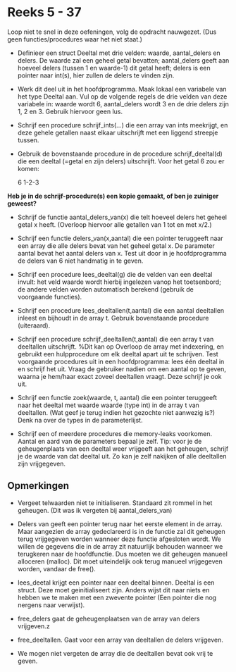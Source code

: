 # Reeks 5 - 37
Loop niet te snel in deze oefeningen, volg de opdracht nauwgezet. (Dus geen functies/procedures waar het niet staat.)

- Definieer een struct Deeltal met drie velden: waarde, aantal_delers en delers. De waarde zal een geheel getal bevatten;
  aantal_delers geeft aan hoeveel delers (tussen 1 en waarde-1) dit getal heeft; delers is een pointer naar int(s), hier
  zullen de delers te vinden zijn.
  

- Werk dit deel uit in het hoofdprogramma. Maak lokaal een variabele van het type
  Deeltal aan. Vul op de volgende regels de drie velden van deze variabele in: waarde wordt 6, aantal_delers wordt 3 en
  de drie delers zijn 1, 2 en 3. Gebruik hiervoor geen lus.
  

- Schrijf een procedure schrijf_ints(...) die een array van ints meekrijgt, en deze gehele getallen naast elkaar
  uitschrijft met een liggend streepje tussen. 
  
- Gebruik de bovenstaande procedure in de procedure schrijf_deeltal(d) die
  een deeltal (=getal en zijn delers) uitschrijft. Voor het getal 6 zou er komen:
  

    6  1-2-3

**Heb je in de schrijf-procedure(s) een kopie gemaakt, of ben je zuiniger geweest?**

- Schrijf de functie aantal_delers_van(x) die telt hoeveel delers het geheel getal x heeft.
  (Overloop hiervoor alle getallen van 1 tot en met x/2.)
  

- Schrijf een functie delers_van(x,aantal) die een pointer teruggeeft naar een array die alle delers bevat van het
  geheel getal x. De parameter aantal bevat het aantal delers van x. Test uit door in je hoofdprogramma de delers van 6
  niet handmatig in te geven.
  

- Schrijf een procedure lees_deeltal(g) die de velden van een deeltal invult: het veld waarde wordt hierbij ingelezen
  vanop het toetsenbord; de andere velden worden automatisch berekend (gebruik de voorgaande functies).
  

- Schrijf een procedure lees_deeltallen(t,aantal) die een aantal deeltallen inleest en bijhoudt in de array t.
  Gebruik bovenstaande procedure (uiteraard).
  

- Schrijf een procedure schrijf_deeltallen(t,aantal) die een array t van deeltallen uitschrijft. %Dit kan op Overloop de
  array met indexering, en gebruikt een hulpprocedure om elk deeltal apart uit te schrijven. Test voorgaande procedures
  uit in een hoofdprogramma: lees één deeltal in en schrijf het uit. Vraag de gebruiker nadien om een aantal op te geven,
  waarna je hem/haar exact zoveel deeltallen vraagt. Deze schrijf je ook uit.
  

- Schrijf een functie zoek(waarde, t, aantal) die een pointer teruggeeft naar het deeltal met waarde waarde (type int)
  in de array t van deeltallen. (Wat geef je terug indien het gezochte niet aanwezig is?) Denk na over de types in de
  parameterlijst.
  

- Schrijf een of meerdere procedures die memory-leaks voorkomen. Aantal en aard van de parameters bepaal je zelf. Tip:
  voor je de geheugenplaats van een deeltal weer vrijgeeft aan het geheugen, schrijf je de waarde van dat deeltal uit.
  Zo kan je zelf nakijken of alle deeltallen zijn vrijgegeven.
  
## Opmerkingen

- Vergeet telwaarden niet te initialiseren. Standaard zit rommel in het geheugen. (Dit was ik vergeten bij aantal_delers_van)

- Delers van geeft een pointer terug naar het eerste element in de array. Maar aangezien de array gedeclareerd is in de functie
  zal dit geheugen terug vrijgegeven worden wanneer deze functie afgesloten wordt. We willen de gegevens die in de array zit 
  natuurlijk behouden wanneer we terugkeren naar de hoofdfunctie. Dus moeten we dit geheugen manueel alloceren (malloc).
  Dit moet uiteindelijk ook terug manueel vrijgegeven worden, vandaar de free().

- lees_deetal krijgt een pointer naar een deeltal binnen. Deeltal is een struct. Deze moet geinitialiseert zijn. Anders wijst
  dit naar niets en hebben we te maken met een zwevente pointer (Een pointer die nog nergens naar verwijst).
  
- free_delers gaat de geheugenplaatsen van de array van delers vrijgeven.z
- free_deeltallen. Gaat voor een array van deeltallen de delers vrijgeven.
- We mogen niet vergeten de array die de deeltallen bevat ook vrij te geven. 